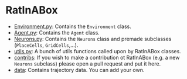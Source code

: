 # RatInABox 

* [Environment.py](./Environment.py): Contains the `Environment` class.
* [Agent.py](./Agent.py): Contains the `Agent` class.
* [Neurons.py](./Neurons.py): Contains the `Neurons` class and premade subclasses (`PlaceCells`, `GridCells`,...).
* [utils.py](./utils.py): A bunch of utils functions called upon by RatInABox classes.
* [contribs](./contribs/): If you wish to make a contribution ot RatInABox (e.g. a new `Neurons` subclass) please open a pull request and put it here.
* [data](./data/): Contains trajectory data. You can add your own. 